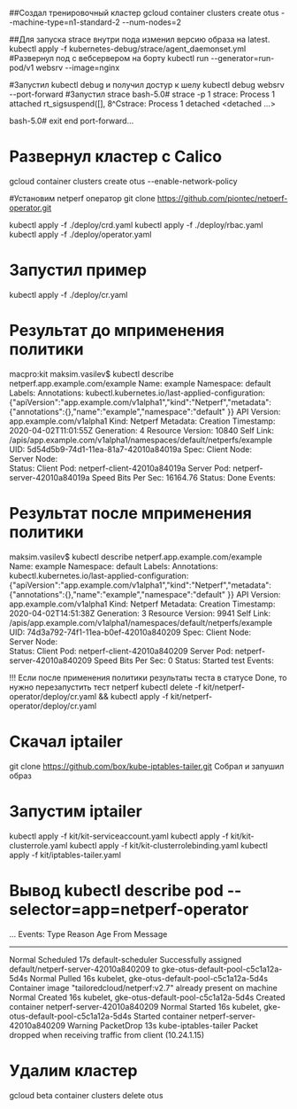 ##Создал тренировочный кластер 
gcloud container clusters create otus --machine-type=n1-standard-2 --num-nodes=2

##Для запуска strace внутри пода изменил версию образа на latest.
kubectl apply -f kubernetes-debug/strace/agent_daemonset.yml 
#Развернул под с вебсервером на борту
kubectl run --generator=run-pod/v1 websrv --image=nginx

#Запустил kubectl debug и получил достур к шелу
kubectl debug websrv --port-forward
#Запустил strace
bash-5.0# strace -p 1
strace: Process 1 attached
rt_sigsuspend([], 8^Cstrace: Process 1 detached
 <detached ...>

bash-5.0# exit
end port-forward...

# Развернул кластер с Calico
gcloud container clusters create otus --enable-network-policy

#Установим netperf оператор
git clone https://github.com/piontec/netperf-operator.git 

kubectl apply -f ./deploy/crd.yaml
kubectl apply -f ./deploy/rbac.yaml
kubectl apply -f ./deploy/operator.yaml

# Запустил пример
kubectl apply -f ./deploy/cr.yaml
  # Результат до мприменения политики
macpro:kit maksim.vasilev$  kubectl describe netperf.app.example.com/example
Name:         example
Namespace:    default
Labels:       <none>
Annotations:  kubectl.kubernetes.io/last-applied-configuration:
                {"apiVersion":"app.example.com/v1alpha1","kind":"Netperf","metadata":{"annotations":{},"name":"example","namespace":"default"
}}
API Version:  app.example.com/v1alpha1
Kind:         Netperf
Metadata:
  Creation Timestamp:  2020-04-02T11:01:55Z
  Generation:          4
  Resource Version:    10840
  Self Link:           /apis/app.example.com/v1alpha1/namespaces/default/netperfs/example
  UID:                 5d54d5b9-74d1-11ea-81a7-42010a84019a
Spec:
  Client Node:  
  Server Node:  
Status:
  Client Pod:          netperf-client-42010a84019a
  Server Pod:          netperf-server-42010a84019a
  Speed Bits Per Sec:  16164.76
  Status:              Done
Events:                <none>

# Результат после мприменения политики

maksim.vasilev$ kubectl describe netperf.app.example.com/example
Name:         example
Namespace:    default
Labels:       <none>
Annotations:  kubectl.kubernetes.io/last-applied-configuration:
                {"apiVersion":"app.example.com/v1alpha1","kind":"Netperf","metadata":{"annotations":{},"name":"example","namespace":"default"
}}
API Version:  app.example.com/v1alpha1
Kind:         Netperf
Metadata:
  Creation Timestamp:  2020-04-02T14:51:38Z
  Generation:          3
  Resource Version:    9941
  Self Link:           /apis/app.example.com/v1alpha1/namespaces/default/netperfs/example
  UID:                 74d3a792-74f1-11ea-b0ef-42010a840209
Spec:
  Client Node:  
  Server Node:  
Status:
  Client Pod:          netperf-client-42010a840209
  Server Pod:          netperf-server-42010a840209
  Speed Bits Per Sec:  0
  Status:              Started test
Events:                <none>

!!! Если после применения политики результаты теста в статусе Done, то нужно перезапустить тест netperf kubectl delete -f kit/netperf-operator/deploy/cr.yaml && kubectl apply -f kit/netperf-operator/deploy/cr.yaml 

# Скачал iptailer
git clone https://github.com/box/kube-iptables-tailer.git
Собрал и запушил образ

# Запустим iptailer 

kubectl apply -f kit/kit-serviceaccount.yaml
kubectl apply -f kit/kit-clusterrole.yaml
kubectl apply -f kit/kit-clusterrolebinding.yaml
kubectl apply -f kit/iptables-tailer.yaml 

# Вывод kubectl describe pod --selector=app=netperf-operator

...
Events:
  Type     Reason      Age   From                                          Message
  ----     ------      ----  ----                                          -------
  Normal   Scheduled   17s   default-scheduler                             Successfully assigned default/netperf-server-42010a840209 to gke-otus-default-pool-c5c1a12a-5d4s
  Normal   Pulled      16s   kubelet, gke-otus-default-pool-c5c1a12a-5d4s  Container image "tailoredcloud/netperf:v2.7" already present on machine
  Normal   Created     16s   kubelet, gke-otus-default-pool-c5c1a12a-5d4s  Created container netperf-server-42010a840209
  Normal   Started     16s   kubelet, gke-otus-default-pool-c5c1a12a-5d4s  Started container netperf-server-42010a840209
  Warning  PacketDrop  13s   kube-iptables-tailer                          Packet dropped when receiving traffic from client (10.24.1.15)

# Удалим кластер
gcloud beta container clusters delete otus